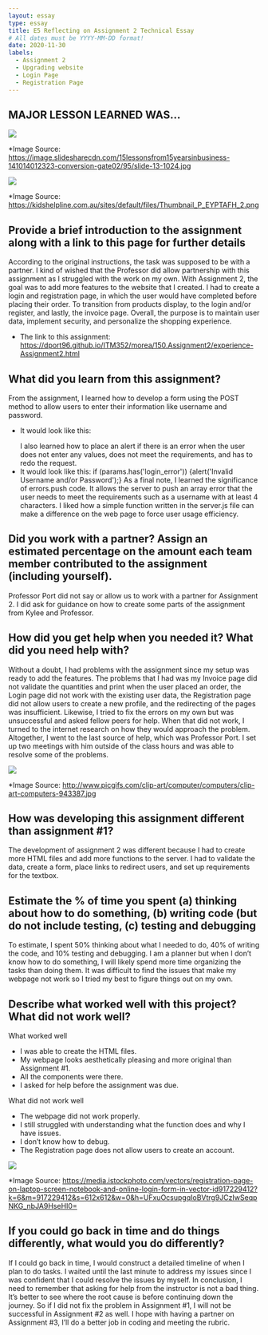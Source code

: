 ```yaml
---
layout: essay
type: essay
title: E5 Reflecting on Assignment 2 Technical Essay
# All dates must be YYYY-MM-DD format!
date: 2020-11-30
labels:
  - Assignment 2
  - Upgrading website
  - Login Page
  - Registration Page 
---
```


## MAJOR LESSON LEARNED WAS...
<img class="ui large center spaced image" src="../images/help1.jpg">

*Image Source: https://image.slidesharecdn.com/15lessonsfrom15yearsinbusiness-141014012323-conversion-gate02/95/slide-13-1024.jpg

<img class="ui small center spaced image" src="../images/help2.png">

*Image Source: https://kidshelpline.com.au/sites/default/files/Thumbnail_P_EYPTAFH_2.png

## Provide a brief introduction to the assignment along with a link to this page for further details
According to the original instructions, the task was supposed to be with a partner. 
I kind of wished that the Professor did allow partnership with this assignment as I struggled with the work on my own. 
With Assignment 2, the goal was to add more features to the website that I created. 
I had to create a login and registration page, in which the user would have completed before placing their order. 
To transition from products display, to the login and/or register, and lastly, the invoice page. 
Overall, the purpose is to maintain user data, implement security, and personalize the shopping experience. 
- The link to this assignment: https://dport96.github.io/ITM352/morea/150.Assignment2/experience-Assignment2.html
 
## What did you learn from this assignment?
From the assignment, I learned how to develop a form using the POST method to allow users to enter their information like username and password. 
- It would look like this: <form name="login" method="POST" action="process_login"></form>
I also learned how to place an alert if there is an error when the user does not enter any values, does not meet the requirements, and has to redo the request. 
- It would look like this: if (params.has('login_error')) {alert('Invalid Username and/or Password');}
As a final note, I learned the significance of errors.push code. 
It allows the server to push an array error that the user needs to meet the requirements such as a username with at least 4 characters. 
I liked how a simple function written in the server.js file can make a difference on the web page to force user usage efficiency.
 
## Did you work with a partner? Assign an estimated percentage on the amount each team member contributed to the assignment (including yourself).
Professor Port did not say or allow us to work with a partner for Assignment 2. 
I did ask for guidance on how to create some parts of the assignment from Kylee and Professor. 
 
## How did you get help when you needed it? What did you need help with?
Without a doubt, I had problems with the assignment since my setup was ready to add the features. 
The problems that I had was my Invoice page did not validate the quantities and print when the user placed an order, the Login page did not work with the existing user data, the Registration page did not allow users to create a new profile, and the redirecting of the pages was insufficient. 
Likewise, I tried to fix the errors on my own but was unsuccessful and asked fellow peers for help. 
When that did not work, I turned to the internet research on how they would approach the problem. 
Altogether, I went to the last source of help, which was Professor Port. 
I set up two meetings with him outside of the class hours and was able to resolve some of the problems. 
 
<img class="ui medium center spaced image" src="../images/error1.jpg">

*Image Source: http://www.picgifs.com/clip-art/computer/computers/clip-art-computers-943387.jpg

## How was developing this assignment different than assignment #1?
The development of assignment 2 was different because I had to create more HTML files and add more functions to the server. 
I had to validate the data, create a form, place links to redirect users, and set up requirements for the textbox.
 
## Estimate the % of time you spent (a) thinking about how to do something, (b) writing code (but do not include testing, (c) testing and debugging
To estimate, I spent 50% thinking about what I needed to do, 40% of writing the code, and 10% testing and debugging. 
I am a planner but when I don’t know how to do something, I will likely spend more time organizing the tasks than doing them. 
It was difficult to find the issues that make my webpage not work so I tried my best to figure things out on my own.
 
## Describe what worked well with this project? What did not work well?
What worked well
- I was able to create the HTML files.
- My webpage looks aesthetically pleasing and more original than Assignment #1. 
- All the components were there. 
- I asked for help before the assignment was due. 

What did not work well
- The webpage did not work properly.
- I still struggled with understanding what the function does and why I have issues.
- I don’t know how to debug. 
- The Registration page does not allow users to create an account. 

<img class="ui medium center spaced image" src="../images/login2.jpg">

*Image Source: https://media.istockphoto.com/vectors/registration-page-on-laptop-screen-notebook-and-online-login-form-in-vector-id917229412?k=6&m=917229412&s=612x612&w=0&h=UFxuOcsupgqIoBVtrg9JCzIwSeqpNKG_nbJA9HseHI0=

## If you could go back in time and do things differently, what would you do differently?
If I could go back in time, I would construct a detailed timeline of when I plan to do tasks. 
I waited until the last minute to address my issues since I was confident that I could resolve the issues by myself. 
In conclusion, I need to remember that asking for help from the instructor is not a bad thing. 
It’s better to see where the root cause is before continuing down the journey. 
So if I did not fix the problem in Assignment #1, I will not be successful in Assignment #2 as well. 
I hope with having a partner on Assignment #3, I’ll do a better job in coding and meeting the rubric. 
